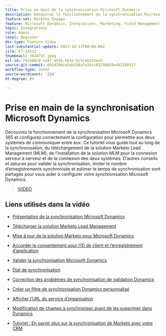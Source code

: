 ```yaml
---
title: Prise en main de la synchronisation Microsoft Dynamics
description: Découvrez le fonctionnement de la synchronisation Microsoft Dynamics 365 et configurez correctement la configuration pour permettre aux deux systèmes de communiquer entre eux. Ce tutoriel vous guide tout au long de la synchronisation, du téléchargement de la solution Marketo Lead Management (MLM), de l’installation de la solution MLM pour la connexion serveur à serveur et de la connexion des deux systèmes.
feature-set: Marketo Engage
feature: Microsoft Dynamics, Integrations, Marketing, Field Management, Administration
topic: Integrations
role: Admin
level: Beginner
doc-type: Feature Video
last-substantial-update: 2023-10-17T00:00:00Z
jira: KT-14112
thumbnail: 3424737.jpeg
exl-id: f93a08c0-ca4f-454b-b03e-6c5ceb353ec5
source-git-commit: 681d390ce5ab336a7e24cc63256659a492288517
workflow-type: tm+mt
source-wordcount: '224'
ht-degree: 0%

---
```


# Prise en main de la synchronisation Microsoft Dynamics

Découvrez le fonctionnement de la synchronisation Microsoft Dynamics 365 et configurez correctement la configuration pour permettre aux deux systèmes de communiquer entre eux. Ce tutoriel vous guide tout au long de la synchronisation, du téléchargement de la solution Marketo Lead Management (MLM), de l’installation de la solution MLM pour la connexion serveur à serveur et de la connexion des deux systèmes. D’autres conseils et astuces pour valider la synchronisation, limiter le nombre d’enregistrements synchronisés et estimer le temps de synchronisation sont partagés pour vous aider à configurer votre synchronisation Microsoft Dynamics.

>[!VIDEO](https://video.tv.adobe.com/v/3424737/?learn=on)

## Liens utilisés dans la vidéo

* [Présentation de la synchronisation Microsoft Dynamics](https://experienceleague.adobe.com/docs/marketo/using/product-docs/crm-sync/microsoft-dynamics/understanding-the-microsoft-dynamics-sync.html)

* [Télécharger la solution Marketo Lead Management](https://experienceleague.adobe.com/docs/marketo/using/product-docs/crm-sync/microsoft-dynamics/sync-setup/download-the-marketo-lead-management-solution.html)

* [Mise à jour de la solution Marketo pour Microsoft Dynamics](https://experienceleague.adobe.com/docs/marketo/using/product-docs/crm-sync/microsoft-dynamics/sync-setup/update-the-marketo-solution-for-microsoft-dynamics.html)

* [Accorder le consentement pour l’ID de client et l’enregistrement d’application](https://experienceleague.adobe.com/docs/marketo/using/product-docs/crm-sync/microsoft-dynamics/sync-setup/grant-consent-for-client-id-and-app-registration.html)

* [Valider la synchronisation Microsoft Dynamics](https://experienceleague.adobe.com/docs/marketo/using/product-docs/crm-sync/microsoft-dynamics/sync-setup/validate-microsoft-dynamics-sync.html)

* [État de synchronisation](https://experienceleague.adobe.com/docs/marketo/using/product-docs/crm-sync/microsoft-dynamics/microsoft-dynamics-sync-details/sync-status.html)

* [Correction des problèmes de synchronisation de validation Dynamics](https://experienceleague.adobe.com/docs/marketo/using/product-docs/crm-sync/microsoft-dynamics/fix-dynamics-validation-sync-issues.html)

* [Créer un filtre de synchronisation Dynamics personnalisé](https://experienceleague.adobe.com/docs/marketo/using/product-docs/crm-sync/microsoft-dynamics/custom-dynmaics-sync-filter-details/create-a-custom-dynamics-sync-filter.html)

* [Afficher l’URL du service d’organisation](https://experienceleague.adobe.com/docs/marketo/using/product-docs/crm-sync/microsoft-dynamics/sync-setup/view-the-organization-service-url.html)

* [Modification de champs à synchroniser avant de les supprimer dans Dynamics](https://experienceleague.adobe.com/docs/marketo/using/product-docs/crm-sync/microsoft-dynamics/microsoft-dynamics-sync-details/editing-fields-to-sync-before-deleting-them-in-dynamics.html)

* [Tutoriel : En savoir plus sur la synchronisation de Marketo avec votre CRM](https://experienceleague.adobe.com/docs/marketo-learn/tutorials/lead-and-data-management/crm-sync-learn.html)
